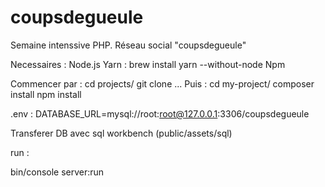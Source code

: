 # coupsdegueule
Semaine intenssive PHP. Réseau social "coupsdegueule"

Necessaires : 
Node.js
Yarn : brew install yarn --without-node
Npm

Commencer par :
 cd projects/
 git clone ...
Puis :
 cd my-project/
 composer install 
 npm install
 
 .env : 
 DATABASE_URL=mysql://root:root@127.0.0.1:3306/coupsdegueule
 
 Transferer DB avec sql workbench (public/assets/sql)
 
 run :
 
 bin/console server:run
 
 
